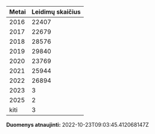 | Metai | Leidimų skaičius |
|-------| ---------------- |
| 2016 | 22407 |
| 2017 | 22679 |
| 2018 | 28576 |
| 2019 | 29840 |
| 2020 | 23769 |
| 2021 | 25944 |
| 2022 | 26894 |
| 2023 | 3 |
| 2025 | 2 |
| kiti | 3 |

**Duomenys atnaujinti:** 2022-10-23T09:03:45.412068147Z